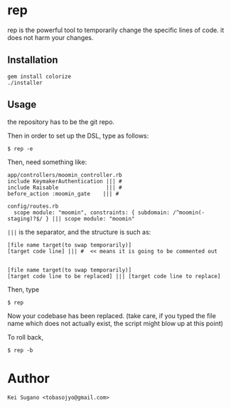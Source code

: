 # rep

rep is the powerful tool to temporarily change the specific lines of code.
it does not harm your changes.

## Installation

```
gem install colorize
./installer
```

## Usage

the repository has to be the git repo.

Then in order to set up the DSL, type as follows:
```
$ rep -e
```

Then, need something like:
```
app/controllers/moomin_controller.rb
include KeymakerAuthentication ||| # 
include Raisable               ||| #
before_action :moomin_gate    ||| #

config/routes.rb
  scope module: "moomin", constraints: { subdomain: /^moomin(-staging)?$/ } ||| scope module: "moomin"
```

`|||` is the separator, and the structure is such as:

```
[file name target(to swap temporarily)]
[target code line] ||| #  << means it is going to be commented out


[file name target(to swap temporarily)]
[target code line to be replaced] ||| [target code line to replace]
```

Then, type

```
$ rep
```

Now your codebase has been replaced.
(take care, if you typed the file name which does not actually exist, the script might blow up at this point)

To roll back,

```
$ rep -b
```


# Author

```
Kei Sugano <tobasojyo@gmail.com>
```

